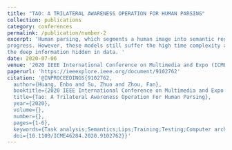 ```yaml
---
title: "TAO: A TRILATERAL AWARENESS OPERATION FOR HUMAN PARSING"
collection: publications
category: conferences
permalink: /publication/number-2
excerpt: 'Human parsing, which segments a human image into semantic regions, is a fundamental task in human-centric analysis. Recently, numerous human parsing approaches based on convolutional neural networks (CNNs) have made significant
progress. However, these models still suffer the high time complexity and poor efficiency issues, since they always introduce too many and complex hypothetical priors. Therefore, in this paper, we attempt to solve above issues by mining
the deep information hidden in data. '
date: 2020-07-06
venue: '2020 IEEE International Conference on Multimedia and Expo (ICME)'
paperurl: 'https://ieeexplore.ieee.org/document/9102762'
citation: '@INPROCEEDINGS{9102762,
  author={Huang, Enbo and Su, Zhuo and Zhou, Fan},
  booktitle={2020 IEEE International Conference on Multimedia and Expo (ICME)}, 
  title={Tao: A Trilateral Awareness Operation For Human Parsing}, 
  year={2020},
  volume={},
  number={},
  pages={1-6},
  keywords={Task analysis;Semantics;Lips;Training;Testing;Computer architecture;Convolution;human parsing;semantic segmentation},
  doi={10.1109/ICME46284.2020.9102762}}'
---
```


